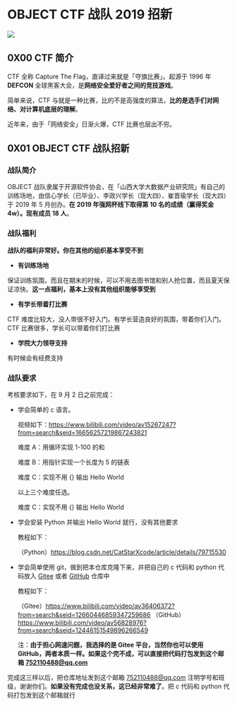 # OBJECT CTF 战队 2019 招新



![](https://upload-images.jianshu.io/upload_images/15548795-51a6e6cad2f70ead.png?imageMogr2/auto-orient/strip%7CimageView2/2/w/1240)





## 0X00 CTF 简介



CTF 全称 Capture The Flag，直译过来就是「夺旗比赛」。起源于 1996 年 **DEFCON** 全球黑客大会，是**网络安全爱好者之间的竞技游戏**。



简单来说，CTF 与就是一种比赛，比的不是高强度的算法，**比的是选手们对网络、对计算机底层的理解**。



近年来，由于「网络安全」日渐火爆，CTF 比赛也层出不穷。





## 0X01 OBJECT CTF 战队招新



### 战队简介



OBJECT 战队隶属于开源软件协会，在「山西大学大数据产业研究院」有自己的训练场地，由信心学长（已毕业）、李政兴学长（现大四）、崔晋瑜学长（现大四）于 2019 年 5 月创办。**在 2019 年强网杯线下取得第 10 名的成绩（赢得奖金 4w）。现有成员 18 人**。



### 战队福利



**战队的福利非常好。你在其他的组织基本享受不到**



+ **有训练场地**

保证训练氛围，而且在期末的时候，可以不用去图书馆和别人抢位置，而且夏天保证凉快。**这一点福利，基本上没有其他组织能够享受到**



+ **有学长带着打比赛**

CTF 难度比较大，没人带很不好入门。有学长营造良好的氛围，带着你们入门。CTF 比赛很多，学长可以带着你们打比赛



+ **学院大力领导支持**

有时候会有经费支持



### 战队要求



考核要求如下，在 9 月 2 日之前完成：



+ 学会简单的 c 语言。

  视频如下：https://www.bilibili.com/video/av15267247?from=search&seid=16656257219867243821
  
  难度 A：用循环实现 1-100 的和
  
  难度 B：用指针实现一个长度为 5 的链表
  
  难度 C：实现不用 {} 输出 Hello World
  
  
  
  以上三个难度任选。
  
  难度 C：实现不用 {} 输出 Hello World





+ 学会安装 Python 并输出 Hello World 就行，没有其他要求

  教程如下：

  （Python）https://blog.csdn.net/CatStarXcode/article/details/79715530





+ 学会简单使用 git，做到把本仓库克隆下来，并把自己的 c 代码和 python 代码放入 [Gitee](https://gitee.com/) 或者 [GitHub](github.com) 仓库中

  教程如下：

  （Gitee）https://www.bilibili.com/video/av36406372?from=search&seid=12660446859347259686 （GitHub）https://www.bilibili.com/video/av56828976?from=search&seid=12446151549896266549
  
  
  
  注：**由于担心网速问题，我选择的是 Gitee 平台，当然你也可以使用 GitHub，两者本质一样。如果这个完不成，可以直接把代码打包发到这个邮箱  752110488@qq.com**





完成这三样以后，把仓库地址发到这个邮箱 752110488@qq.com 注明学号和班级，谢谢你们。**如果没有完成也没关系，这已经非常难了**。把 c 代码和 python 代码打包发到这个邮箱就行













